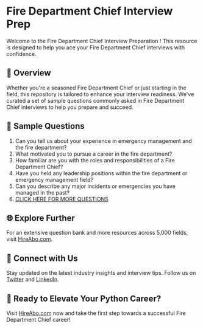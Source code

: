 # Fire Department Chief Interview Prep

Welcome to the Fire Department Chief Interview Preparation ! This resource is designed to help you ace your Fire Department Chief interviews with confidence.

## 🚀 Overview

Whether you're a seasoned Fire Department Chief or just starting in the field, this repository is tailored to enhance your interview readiness. We've curated a set of sample questions commonly asked in Fire Department Chief interviews to help you prepare and succeed.

## 📝 Sample Questions

1. Can you tell us about your experience in emergency management and the fire department?
2. What motivated you to pursue a career in the fire department?
3. How familiar are you with the roles and responsibilities of a Fire Department Chief?
4. Have you held any leadership positions within the fire department or emergency management field?
5. Can you describe any major incidents or emergencies you have managed in the past?
6. [CLICK HERE FOR MORE QUESTIONS](https://hireabo.com/job/17_4_10/Fire%20Department%20Chief)

## 🌐 Explore Further

For an extensive question bank and more resources across 5,000 fields, visit [HireAbo.com](https://www.hireabo.com).

## 📱 Connect with Us

Stay updated on the latest industry insights and interview tips. Follow us on [Twitter](https://twitter.com/hireabo) and [LinkedIn](https://www.linkedin.com/in/hire-abo-3609972a8/).

## 🚀 Ready to Elevate Your Python Career?

Visit [HireAbo.com](https://www.hireabo.com) now and take the first step towards a successful Fire Department Chief career!